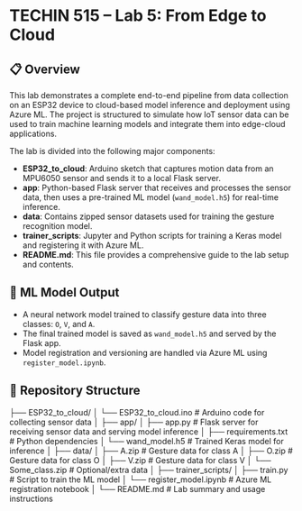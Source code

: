 # TECHIN 515 – Lab 5: From Edge to Cloud

## 📋 Overview

This lab demonstrates a complete end-to-end pipeline from data collection on an ESP32 device to cloud-based model inference and deployment using Azure ML. The project is structured to simulate how IoT sensor data can be used to train machine learning models and integrate them into edge-cloud applications.

The lab is divided into the following major components:

- **ESP32_to_cloud**: Arduino sketch that captures motion data from an MPU6050 sensor and sends it to a local Flask server.
- **app**: Python-based Flask server that receives and processes the sensor data, then uses a pre-trained ML model (`wand_model.h5`) for real-time inference.
- **data**: Contains zipped sensor datasets used for training the gesture recognition model.
- **trainer_scripts**: Jupyter and Python scripts for training a Keras model and registering it with Azure ML.
- **README.md**: This file provides a comprehensive guide to the lab setup and contents.

## 🧠 ML Model Output

- A neural network model trained to classify gesture data into three classes: `O`, `V`, and `A`.
- The final trained model is saved as `wand_model.h5` and served by the Flask app.
- Model registration and versioning are handled via Azure ML using `register_model.ipynb`.

## 📁 Repository Structure

├── ESP32_to_cloud/
│ └── ESP32_to_cloud.ino # Arduino code for collecting sensor data
│
├── app/
│ ├── app.py # Flask server for receiving sensor data and serving model inference
│ ├── requirements.txt # Python dependencies
│ └── wand_model.h5 # Trained Keras model for inference
│
├── data/
│ ├── A.zip # Gesture data for class A
│ ├── O.zip # Gesture data for class O
│ ├── V.zip # Gesture data for class V
│ └── Some_class.zip # Optional/extra data
│
├── trainer_scripts/
│ ├── train.py # Script to train the ML model
│ └── register_model.ipynb # Azure ML registration notebook
│
└── README.md # Lab summary and usage instructions
